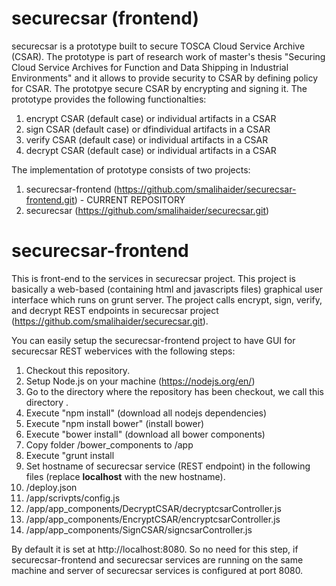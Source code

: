 # securecsar (frontend)

securecsar is a prototype built to secure TOSCA Cloud Service Archive (CSAR). The prototype is part of research work of master's thesis "Securing Cloud Service Archives for Function and Data Shipping in Industrial Environments" and it allows to provide security to CSAR by defining policy for CSAR. The prototpye secure CSAR by encrypting and signing it. The prototype provides the following functionalties:

1. encrypt CSAR (default case) or individual artifacts in a CSAR
1. sign CSAR (default case) or
dfindividual artifacts in a CSAR
1. verify CSAR (default case) or individual artifacts in a CSAR
1. decrypt CSAR (default case) or individual artifacts in a CSAR

The implementation of prototype consists of two projects:
1. securecsar-frontend (https://github.com/smalihaider/securecsar-frontend.git) - CURRENT REPOSITORY
1. securecsar (https://github.com/smalihaider/securecsar.git)

# securecsar-frontend
This is front-end to the services in securecsar project. This project is basically a web-based (containing html and javascripts files) graphical user interface which runs on grunt server. The project calls encrypt, sign, verify, and decrypt REST endpoints in securecsar project (https://github.com/smalihaider/securecsar.git).

You can easily setup the securecsar-frontend project to have GUI for securecsar REST webervices with the following steps:

1. Checkout this repository.
1. Setup Node.js on your machine (https://nodejs.org/en/)
1. Go to the directory where the repository has been checkout, we call this directory <securecscar-frontend>.
1. Execute "npm install" (download all nodejs dependencies)
1. Execute "npm install bower" (install bower)
1. Execute "bower install" (download all bower components)
1. Copy folder <securecscar-frontend>/bower_components to <securecscar-frontend>/app
1. Execute "grunt install
1. Set hostname of securecsar service (REST endpoint) in the following files (replace **localhost** with the new hostname). 
  1. <securecscar-frontend>/deploy.json
  1. <securecscar-frontend>/app/scrivpts/config.js
  1. <securecscar-frontend>/app/app_components/DecryptCSAR/decryptcsarController.js
  1. <securecscar-frontend>/app/app_components/EncryptCSAR/encryptcsarController.js
  1. <securecscar-frontend>/app/app_components/SignCSAR/signcsarController.js

By default it is set at http://localhost:8080. So no need for this step, if securecsar-frontend and securecsar services are running on the same machine and server of securecsar services is configured at port 8080.
